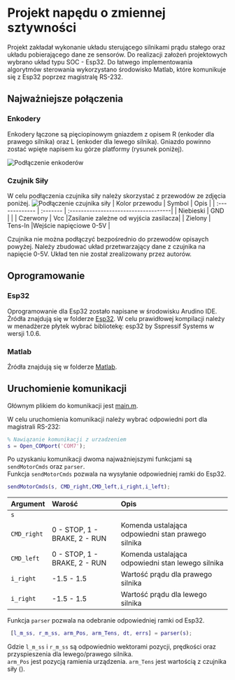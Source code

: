 
# Projekt napędu o zmiennej sztywności


Projekt zakładał wykonanie układu sterującego silnikami prądu stałego oraz układu pobierającego dane ze sensorów. Do realizacji założeń projektowych wybrano układ typu SOC - Esp32. Do łatwego implementowania algorytmów sterowania wykorzystano środowisko Matlab, które komunikuje się z Esp32 poprzez magistralę RS-232. 

## Najważniejsze połączenia
### Enkodery
Enkodery łączone są pięciopinowym gniazdem z opisem R (enkoder dla prawego silnika) oraz L (enkoder dla lewego silnika). Gniazdo powinno zostać wpięte napisem ku górze platformy (rysunek poniżej).

![Podłączenie enkoderów](https://upload.wikimedia.org/wikipedia/commons/thumb/8/87/RS-232.jpeg/360px-RS-232.jpeg)

### Czujnik Siły
W celu podłączenia czujnika siły należy skorzystać z przewodów ze zdjęcia poniżej. 
![Podłączenie czujnika siły](https://upload.wikimedia.org/wikipedia/commons/thumb/8/87/RS-232.jpeg/360px-RS-232.jpeg)
| Kolor przewodu | Symbol   | Opis                                 |
| :------------- | :------- | :------------------------------------|
| Niebieski      |   GND    |                                      |
| Czerwony       |   Vcc    |Zasilanie zależne od wyjścia zasilacza|
| Zielony        |  Tens-In |Wejście napięciowe 0-5V               |

Czujnika nie można podłączyć bezpośrednio do przewodów opisaych powyżej. Należy zbudować układ przetwarzający dane z czujnika na napięcie 0-5V. Układ ten nie został zrealizowany przez autorów.
## Oprogramowanie
### Esp32
Oprogramowanie dla Esp32 zostało napisane w środowisku Arudino IDE. Źródła znajdują się w folderze [Esp32](your-project-name/tree/master/your-subfolder). W celu prawidłowej kompilacji należy w menadżerze płytek wybrać bibliotekę: esp32 by Sspressif Systems w wersji 1.0.6.

### Matlab
Źródła znajdują się w folderze [Matlab](your-project-name/tree/master/your-subfolder).

## Uruchomienie komunikacji
Głównym plikiem do komunikacji jest [main.m](your-project-name/tree/master/your-subfolder).  

W celu uruchomienia komunikacji należy wybrać odpowiedni port dla magistrali RS-232:

```matlab
% Nawiązanie komunikacji z urzadzeniem
s = Open_COMport('COM7');
```
Po uzyskaniu komunikacji dwoma najważniejszymi funkcjami są `sendMotorCmds` oraz `parser`.  
Funkcja `sendMotorCmds` pozwala na wysyłanie odpowiedniej ramki do Esp32.
```matlab
sendMotorCmds(s, CMD_right,CMD_left,i_right,i_left);
```
| Argument  | Warość     | Opis                |
| :-------- | :-------   | :------------------------- |
|  `s`      |            |  |
|  `CMD_right`    |  0 - STOP, 1 - BRAKE, 2 - RUN        | Komenda ustalająca odpowiedni stan prawego silnika  |
|  `CMD_left`    |            0 - STOP, 1 - BRAKE, 2 - RUN        | Komenda ustalająca odpowiedni stan lewego silnika  |
|  `i_right`    |    -1.5 - 1.5        | Wartość prądu dla prawego silnika |
|  `i_right`    |     -1.5 - 1.5       | Wartość prądu dla lewego silnika |

Funkcja `parser` pozwala na odebranie odpowiedniej ramki od Esp32.
```matlab
 [l_m_ss, r_m_ss, arm_Pos, arm_Tens, dt, errs] = parser(s);
```
Gdzie `l_m_ss` i `r_m_ss` są odpowiednio wektorami pozycji, prędkości oraz przyspieszenia dla lewego/prawego silnika.  
`arm_Pos` jest pozycją ramienia urządzenia.
`arm_Tens` jest wartością z czujnika siły ().